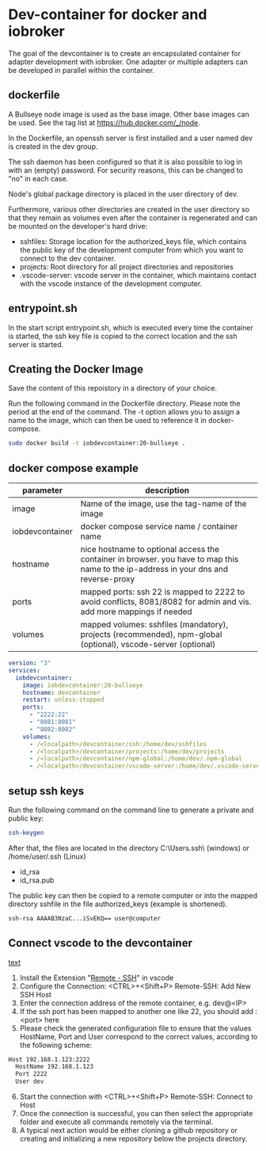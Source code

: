 # Dev-container for docker and iobroker

The goal of the devcontainer is to create an encapsulated container for adapter development with iobroker. One adapter or multiple adapters can be developed in parallel within the container.

## dockerfile

A Bullseye node image is used as the base image. Other base images can be used. See the tag list at <https://hub.docker.com/_/node>.

In the Dockerfile, an openssh server is first installed and a user named dev is created in the dev group.

The ssh daemon has been configured so that it is also possible to log in with an (empty) password. For security reasons, this can be changed to "no" in each case.

Node's global package directory is placed in the user directory of dev.

Furthermore, various other directories are created in the user directory so that they remain as volumes even after the container is regenerated and can be mounted on the developer's hard drive:

- sshfiles: Storage location for the authorized_keys file, which contains the public key of the development computer from which you want to connect to the dev container.
- projects: Root directory for all project directories and repositories
- .vscode-server: vscode server in the container, which maintains contact with the vscode instance of the development computer.

## entrypoint.sh

In the start script entrypoint.sh, which is executed every time the container is started, the ssh key file is copied to the correct location and the ssh server is started.

## Creating the Docker Image

Save the content of this repoistory in a directory of your choice.

Run the following command in the Dockerfile directory.
Please note the period at the end of the command.
The -t option allows you to assign a name to the image, which can then be used to reference it in docker-compose.

```bash
sudo docker build -t iobdevcontainer:20-bullseye .
```

## docker compose example

| parameter       | description                                                                                                                          |
| --------------- | ------------------------------------------------------------------------------------------------------------------------------------ |
| image           | Name of the image, use the tag-name of the image                                                                                     |
| iobdevcontainer | docker compose service name / container name                                                                                         |
| hostname        | nice hostname to optional access the container in browser. you have to map this name to the ip-address in your dns and reverse-proxy |
| ports           | mapped ports: ssh 22 is mapped to 2222 to avoid conflicts, 8081/8082 for admin and vis. add more mappings if needed                  |
| volumes         | mapped volumes: sshfiles (mandatory), projects (recommended), npm-global (optional), vscode-server (optional)                        |

```yaml
version: "3"
services:
  iobdevcontainer:
    image: iobdevcontainer:20-bullseye
    hostname: devcontainer
    restart: unless-stopped
    ports:
      - "2222:22"
      - "8081:8081"
      - "8082:8082"
    volumes:
      - /<localpath>/devcontainer/ssh:/home/dev/sshfiles
      - /<localpath>/devcontainer/projects:/home/dev/projects
      - /<localpath>/devcontainer/npm-global:/home/dev/.npm-global
      - /<localpath>/devcontainer/vscode-server:/home/dev/.vscode-server
```

## setup ssh keys

Run the following command on the command line to generate a private and public key:

```bash
ssh-keygen
```

After that, the files are located in the directory C:\Users\.ssh\ (windows) or /home/user/.ssh (Linux)

- id_rsa
- id_rsa.pub

The public key can then be copied to a remote computer or into the mapped directory sshfile in the file authorized_keys (example is shortened).

```bash
ssh-rsa AAAAB3NzaC...iSvEKQ== user@computer
```

## Connect vscode to the devcontainer

[text](https://)

1. Install the Extension "[Remote - SSH](https://marketplace.visualstudio.com/items?itemName=ms-vscode-remote.remote-ssh)" in vscode
2. Configure the Connection: \<CTRL\>+\<Shift+P\> Remote-SSH: Add New SSH Host
3. Enter the connection address of the remote container, e.g. dev@\<IP\>
4. If the ssh port has been mapped to another one like 22, you should add :\<port\> here
5. Please check the generated configuration file to ensure that the values ​​HostName, Port and User correspond to the correct values, according to the following scheme:

```bash
Host 192.168.1.123:2222
  HostName 192.168.1.123
  Port 2222
  User dev
```

6. Start the connection with \<CTRL\>+\<Shift+P\> Remote-SSH: Connect to Host
7. Once the connection is successful, you can then select the appropriate folder and execute all commands remotely via the terminal.
8. A typical next action would be either cloning a github repository or creating and initializing a new repository below the projects directory.

